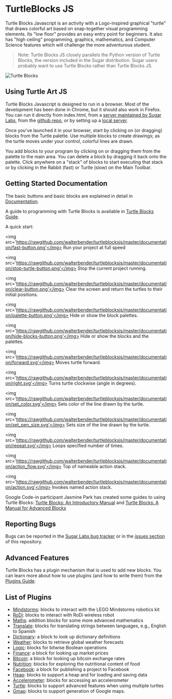 TurtleBlocks JS
===============

Turtle Blocks Javascript is an activity with a
Logo-inspired graphical "turtle" that draws colorful art based on
snap-together visual programming elements. Its "low floor" provides an
easy entry point for beginners. It also has "high ceiling"
programming, graphics, mathematics, and Computer Science features
which will challenge the more adventurous student.

> Note: Turtle Blocks JS closely parallels the Python version of Turtle
> Blocks, the version included in the Sugar distribution. Sugar users
> probably want to use Turtle Blocks rather than Turtle Blocks JS.

![Turtle Blocks](https://github.com/walterbender/turtleblocksjs/raw/master/screenshots/screenshot.png "Turtle Blocks")

Using Turtle Art JS
-------------------

Turtle Blocks Javascript is designed to run in a browser. Most of the
development has been done in Chrome, but it should also work in
Firefox. You can run it directly from index.html, from a [server
maintained by Sugar Labs](http://turtle.sugarlabs.org), from the
[github
repo](http://rawgit.com/walterbender/turtleblocksjs/master/index.html),
or by setting up a [local
server](https://github.com/walterbender/turtleblocksjs/blob/master/server.md).

Once you've launched it in your browser, start by clicking on (or
dragging) blocks from the Turtle palette. Use multiple blocks to
create drawings; as the turtle moves under your control, colorful
lines are drawn.

You add blocks to your program by clicking on or dragging them from
the palette to the main area. You can delete a block by dragging it
back onto the palette. Click anywhere on a "stack" of blocks to start
executing that stack or by clicking in the Rabbit (fast) or Turtle
(slow) on the Main Toolbar.

Getting Started Documentation
-----------------------------

The basic buttons and basic blocks are explained in detail in [Documentation](https://github.com/walterbender/turtleblocksjs/blob/master/documentation/README.md).

A guide to programming with Turtle Blocks is available in [Turtle Blocks Guide](https://github.com/walterbender/turtleblocksjs/blob/master/guide/README.md).

A quick start:

<img src='https://rawgithub.com/walterbender/turtleblocksjs/master/documentation/fast-button.png'</img>
Run your project at full speed

<img src='https://rawgithub.com/walterbender/turtleblocksjs/master/documentation/stop-turtle-button.png'</img>
Stop the current project running.

<img src='https://rawgithub.com/walterbender/turtleblocksjs/master/documentation/clear-button.png'</img>
Clear the screen and return the turtles to their initial positions.

<img src='https://rawgithub.com/walterbender/turtleblocksjs/master/documentation/palette-button.png'</img>
Hide or show the block palettes.

<img src='https://rawgithub.com/walterbender/turtleblocksjs/master/documentation/hide-blocks-button.png'</img>
Hide or show the blocks and the palettes.

<img src='https://rawgithub.com/walterbender/turtleblocksjs/master/documentation/forward.svg'</img>
Moves turtle forward.

<img src='https://rawgithub.com/walterbender/turtleblocksjs/master/documentation/right.svg'</img>
Turns turtle clockwise (angle in degrees).

<img src='https://rawgithub.com/walterbender/turtleblocksjs/master/documentation/set_color.svg'</img>
Sets color of the line drawn by the turtle.

<img src='https://rawgithub.com/walterbender/turtleblocksjs/master/documentation/set_pen_size.svg'</img>
Sets size of the line drawn by the turtle.

<img src='https://rawgithub.com/walterbender/turtleblocksjs/master/documentation/repeat.svg'</img>
Loops specified number of times.

<img src='https://rawgithub.com/walterbender/turtleblocksjs/master/documentation/action_flow.svg'</img>
Top of nameable action stack.

<img src='https://rawgithub.com/walterbender/turtleblocksjs/master/documentation/action.svg'</img>
Invokes named action stack.

Google Code-in participant Jasmine Park has created some guides to
using Turtle Blocks: [Turtle Blocks: An Introductory
Manual](http://people.sugarlabs.org/walter/TurtleBlocksIntroductoryManual.pdf)
and [Turtle Blocks: A Manual for Advanced
Blocks](http://people.sugarlabs.org/walter/TurtleBlocksAdvancedBlocksManual.pdf)

Reporting Bugs
--------------

Bugs can be reported in the [Sugar Labs bug
tracker](https://bugs.sugarlabs.org/newticket?component=Turtleart) or
in the [issues
section](https://github.com/walterbender/turtleblocksjs/issues) of
this repository.


Advanced Features
-----------------

Turtle Blocks has a plugin mechanism that is used to add new
blocks. You can learn more about how to use plugins (and how to write
them) from the [Plugins
Guide](https://github.com/walterbender/turtleblocksjs/blob/master/plugins/README.md).


List of Plugins
---------------

* [Mindstorms](https://github.com/SAMdroid-apps/turtlestorm): blocks to interact with the LEGO Mindstorms robotics kit
* [RoDi](https://github.com/walterbender/turtleblocksjs/blob/master/plugins/rodi.json): blocks to interact with RoDi wireless robot
* [Maths](https://github.com/walterbender/turtleblocksjs/blob/master/maths.json): addition blocks for some more advanced mathematics
* [Translate](https://github.com/walterbender/turtleblocksjs/blob/master/translate.json): blocks for translating strings between languages, e.g., English to Spanish
* [Dictionary](https://github.com/walterbender/turtleblocksjs/blob/master/dictionary.json): a block to look up dictionary definitions
* [Weather](https://github.com/walterbender/turtleblocksjs/blob/master/weather.json): blocks to retrieve global weather forecasts
* [Logic](https://github.com/walterbender/turtleblocksjs/blob/master/logic.json): blocks for bitwise Boolean operations
* [Finance](https://github.com/walterbender/turtleblocksjs/blob/master/finance.json): a block for looking up market prices
* [Bitcoin](https://github.com/walterbender/turtleblocksjs/blob/master/bitcoin.json): a block for looking up bitcoin exchange rates
* [Nutrition](https://github.com/walterbender/turtleblocksjs/blob/master/nutrition.json): blocks for exploring the nutritional content of food
* [Facebook](https://github.com/walterbender/turtleblocksjs/blob/master/facebook.json): a block for publishing a project to Facebook
* [Heap](https://github.com/walterbender/turtleblocksjs/blob/master/heap.json): blocks to support a heap and for loading and saving data
* [Accelerometer](https://github.com/walterbender/turtleblocksjs/blob/master/accelerometer.json): blocks for accessing an accelerometer
* [Turtle](https://github.com/walterbender/turtleblocksjs/blob/master/turtle.json): blocks to support advanced features when using multiple turtles
* [Gmap](https://github.com/walterbender/turtleblocksjs/blob/master/gmap.json): blocks to support generation of Google maps.
